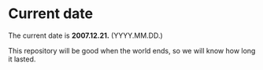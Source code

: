 # Current date

The current date is **2007.12.21.** (YYYY.MM.DD.)

This repository will be good when the world ends, so we will know how long it lasted.
